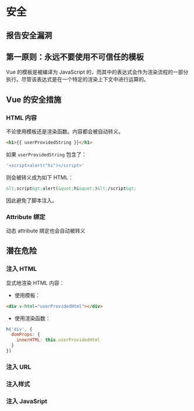 # 安全

## 报告安全漏洞

## 第一原则：永远不要使用不可信任的模板

Vue 的模板是被编译为 JavaScript 的，而其中的表达式会作为渲染流程的一部分执行。尽管该表达式是在一个特定的渲染上下文中进行运算的。

## Vue 的安全措施

### HTML 内容

不论使用模板还是渲染函数。内容都会被自动转义。

```html
<h1>{{ userProvidedString }}</h1>
```

如果 `userProvidedString` 包含了：

```js
'<script>alert("hi")</script>'
```

则会被转义成为如下 HTML：

```html
&lt;script&gt;alert(&quot;hi&quot;)&lt;/script&gt;
```

因此避免了脚本注入。

### Attribute 绑定

动态 attribute 绑定也会自动被转义

## 潜在危险

### 注入 HTML

显式地渲染 HTML 内容：

- 使用模板：

```html
<div v-html="userProvidedHtml"></div>
```

- 使用渲染函数：

```js
h('div', {
  domProps: {
    innerHTML: this.userProvidedHtml
  }
})
```

### 注入 URL

### 注入样式

### 注入 JavaSript